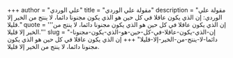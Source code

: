 +++
author = "علي الوردي"
title = "مقولة علي الوردي"
description = "مقولة علي الوردي: إن الذي يكون عاقلا في كل حين هو الذي يكون مجنونا دائما، لا ينتج من الخير إلا قليلا."
quote = '''إن الذي يكون عاقلا في كل حين هو الذي يكون مجنونا دائما، لا ينتج من الخير إلا قليلا.''' 
slug = "إن-الذي-يكون-عاقلا-في-كل-حين-هو-الذي-يكون-مجنونا-دائما-لا-ينتج-من-الخير-إلا-قليلا"
+++
إن الذي يكون عاقلا في كل حين هو الذي يكون مجنونا دائما، لا ينتج من الخير إلا قليلا.
